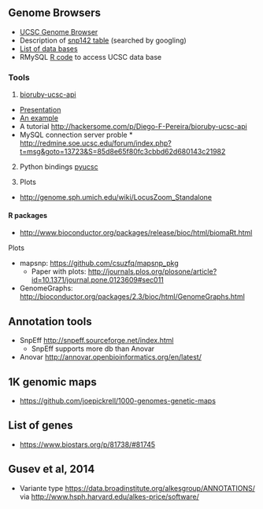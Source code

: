 ## Genome Browsers

* [UCSC Genome Browser](https://genome.ucsc.edu/cgi-bin/hgTracks?hgsid=424562525_yNMUAd14eoZBR0qwjQZ8xVVixHi2)
* Description of [snp142 table](http://ucscbrowser.genap.ca/cgi-bin/hgTables?hgsid=1186698_UHMlYABco6ZL3qYUtaaB41BV859c&hgta_doSchemaDb=hg19&hgta_doSchemaTable=snp142) (searched by googling)
* [List of data bases](http://hgdownload.cse.ucsc.edu/goldenPath/hg19/database/)
* RMySQL [R code](http://www.gettinggeneticsdone.com/2011/12/query-mysql-database-from-r-using.html) to access UCSC data base

### Tools

1) [bioruby-ucsc-api](https://github.com/misshie/bioruby-ucsc-api)

* [Presentation](http://www.slideshare.net/misshie/the-ruby-ucsc-api-ismb2012)
* [An example](https://www.biostars.org/p/8920/#8928)
* A tutorial http://hackersome.com/p/Diego-F-Pereira/bioruby-ucsc-api
* MySQL connection server proble
      * http://redmine.soe.ucsc.edu/forum/index.php?t=msg&goto=13723&S=85d8e65f80fc3cbbd62d680143c21982

2) Python bindings [pyucsc](https://github.com/PopulationGenetics/pyucsc)

3) Plots

* http://genome.sph.umich.edu/wiki/LocusZoom_Standalone

#### R packages

* http://www.bioconductor.org/packages/release/bioc/html/biomaRt.html

Plots

* mapsnp: https://github.com/csuzfq/mapsnp_pkg
     * Paper with plots: http://journals.plos.org/plosone/article?id=10.1371/journal.pone.0123609#sec011
* GenomeGraphs: http://bioconductor.org/packages/2.3/bioc/html/GenomeGraphs.html

## Annotation tools

* SnpEff http://snpeff.sourceforge.net/index.html
    * SnpEff supports more db than Anovar
* Anovar http://annovar.openbioinformatics.org/en/latest/

## 1K genomic maps

* https://github.com/joepickrell/1000-genomes-genetic-maps

## List of genes

* https://www.biostars.org/p/81738/#81745

## Gusev et al, 2014

* Variante type https://data.broadinstitute.org/alkesgroup/ANNOTATIONS/ via http://www.hsph.harvard.edu/alkes-price/software/
